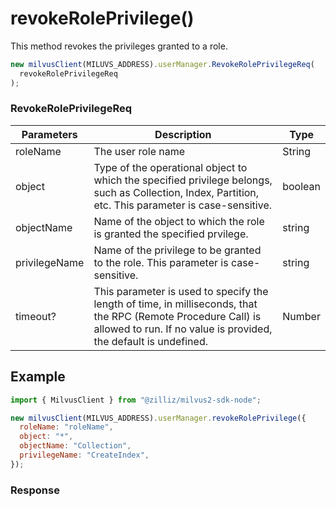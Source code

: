 # revokeRolePrivilege()

This method revokes the privileges granted to a role.

```javascript
new milvusClient(MILUVS_ADDRESS).userManager.RevokeRolePrivilegeReq(
  revokeRolePrivilegeReq
);
```

### RevokeRolePrivilegeReq

| Parameters    | Description                                                                                                                                           | Type    |
| ------------- | ----------------------------------------------------------------------------------------------------------------------------------------------------- | ------- |
| roleName      | The user role name                                                                                                                                    | String  |
| object        | Type of the operational object to which the specified privilege belongs, such as Collection, Index, Partition, etc. This parameter is case-sensitive. | boolean |
| objectName    | Name of the object to which the role is granted the specified prvilege.                                                                               | string  |
| privilegeName | Name of the privilege to be granted to the role. This parameter is case-sensitive.                                                                    | string  |
| timeout?      | This parameter is used to specify the length of time, in milliseconds, that the RPC (Remote Procedure Call) is allowed to run. If no value is provided, the default is undefined.                                                                | Number  |

## Example

```javascript
import { MilvusClient } from "@zilliz/milvus2-sdk-node";

new milvusClient(MILVUS_ADDRESS).userManager.revokeRolePrivilege({
  roleName: "roleName",
  object: "*",
  objectName: "Collection",
  privilegeName: "CreateIndex",
});
```

### Response
